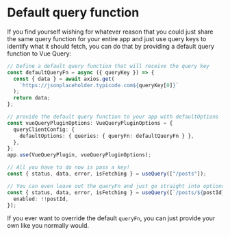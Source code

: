 # Default query function

If you find yourself wishing for whatever reason that you could just share the same query function for your entire app and just use query keys to identify what it should fetch, you can do that by providing a default query function to Vue Query:

```ts
// Define a default query function that will receive the query key
const defaultQueryFn = async ({ queryKey }) => {
  const { data } = await axios.get(
    `https://jsonplaceholder.typicode.com${queryKey[0]}`
  );
  return data;
};

// provide the default query function to your app with defaultOptions
const vueQueryPluginOptions: VueQueryPluginOptions = {
  queryClientConfig: {
    defaultOptions: { queries: { queryFn: defaultQueryFn } },
  },
};
app.use(VueQueryPlugin, vueQueryPluginOptions);

// All you have to do now is pass a key!
const { status, data, error, isFetching } = useQuery(["/posts"]);

// You can even leave out the queryFn and just go straight into options
const { status, data, error, isFetching } = useQuery([`/posts/${postId}`], {
  enabled: !!postId,
});
```

If you ever want to override the default `queryFn`, you can just provide your own like you normally would.